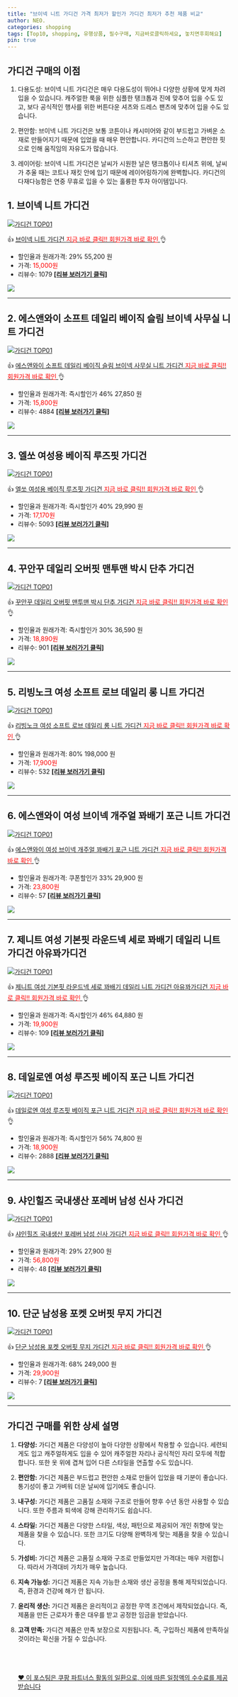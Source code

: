 ```yaml
---
title: "브이넥 니트 가디건 가격 최저가 할인가 가디건 최저가 추천 제품 비교"
author: NEO.
categories: shopping
tags: [Top10, shopping, 유행상품, 필수구매, 지금바로클릭하세요, 놓치면후회해요]
pin: true
---
```

## 가디건 구매의 이점
1. 다용도성: 브이넥 니트 가디건은 매우 다용도성이 뛰어나 다양한 상황에 맞게 차려입을 수 있습니다. 캐주얼한 룩을 위한 심플한 탱크톱과 진에 맞추어 입을 수도 있고, 보다 공식적인 행사를 위한 버튼다운 셔츠와 드레스 팬츠에 맞추어 입을 수도 있습니다.

2. 편안함: 브이넥 니트 가디건은 보통 코튼이나 캐시미어와 같이 부드럽고 가벼운 소재로 만들어지기 때문에 입었을 때 매우 편안합니다. 카디건의 느슨하고 편안한 핏으로 인해 움직임의 자유도가 많습니다.

3. 레이어링: 브이넥 니트 가디건은 날씨가 시원한 날은 탱크톱이나 티셔츠 위에, 날씨가 추울 때는 코트나 재킷 안에 입기 때문에 레이어링하기에 완벽합니다. 카디건의 다재다능함은 연중 무휴로 입을 수 있는 훌륭한 투자 아이템입니다.

   

## 1. 브이넥 니트 가디건

[![가디건 TOP01](https://thumbnail7.coupangcdn.com/thumbnails/remote/490x490ex/image/vendor_inventory/5c9c/cc83cd04f405da693f21a37689f88fad139911685f6083a1b45231f219d6.jpg)](https://link.coupang.com/re/AFFSDP?lptag=AF3617701&subid=GithubCoopas&pageKey=6314824290&traceid=V0-153&itemId=13127673704&vendorItemId=80386620548)


👍 [브이넥 니트 가디건 <font color=red> 지금 바로 클릭!! 회원가격 바로 확인 </font> ](https://link.coupang.com/re/AFFSDP?lptag=AF3617701&subid=GithubCoopas&pageKey=6314824290&traceid=V0-153&itemId=13127673704&vendorItemId=80386620548) 👌 


- 할인율과 원래가격: 29%  55,200   원
- 가격: <span style='color:red'>15,000원</span>
- 리뷰수: 1079  [**[리뷰 보러가기 클릭]**](https://link.coupang.com/re/AFFSDP?lptag=AF3617701&subid=GithubCoopas&pageKey=6314824290&traceid=V0-153&itemId=13127673704&vendorItemId=80386620548)

[![](/discount_price.png)](https://link.coupang.com/re/AFFSDP?lptag=AF3617701&subid=GithubCoopas&pageKey=6314824290&traceid=V0-153&itemId=13127673704&vendorItemId=80386620548)

---


   

## 2. 에스앤와이 소프트 데일리 베이직 슬림 브이넥 사무실 니트 가디건

[![가디건 TOP01](https://thumbnail6.coupangcdn.com/thumbnails/remote/490x490ex/image/vendor_inventory/afc0/fc7e84d504b929c7a2ad9cf7967810f944758abf3d3d24d77e938b8e45f0.png)](https://link.coupang.com/re/AFFSDP?lptag=AF3617701&subid=GithubCoopas&pageKey=7750762491&traceid=V0-153&itemId=20876564105&vendorItemId=87943812260)


👍 [에스앤와이 소프트 데일리 베이직 슬림 브이넥 사무실 니트 가디건 <font color=red> 지금 바로 클릭!! 회원가격 바로 확인 </font> ](https://link.coupang.com/re/AFFSDP?lptag=AF3617701&subid=GithubCoopas&pageKey=7750762491&traceid=V0-153&itemId=20876564105&vendorItemId=87943812260) 👌 


- 할인율과 원래가격: 즉시할인가 46%  27,850   원
- 가격: <span style='color:red'>15,800원</span>
- 리뷰수: 4884  [**[리뷰 보러가기 클릭]**](https://link.coupang.com/re/AFFSDP?lptag=AF3617701&subid=GithubCoopas&pageKey=7750762491&traceid=V0-153&itemId=20876564105&vendorItemId=87943812260)

[![](/discount_price.png)](https://link.coupang.com/re/AFFSDP?lptag=AF3617701&subid=GithubCoopas&pageKey=7750762491&traceid=V0-153&itemId=20876564105&vendorItemId=87943812260)

---


   

## 3. 엘쏘 여성용 베이직 루즈핏 가디건

[![가디건 TOP01](https://thumbnail8.coupangcdn.com/thumbnails/remote/490x490ex/image/rs_quotation_api/hegmdh2t/9eef0561524f440cb117d3259c358ea5.jpg)](https://link.coupang.com/re/AFFSDP?lptag=AF3617701&subid=GithubCoopas&pageKey=7480653833&traceid=V0-153&itemId=19539480195&vendorItemId=86647794117)


👍 [엘쏘 여성용 베이직 루즈핏 가디건 <font color=red> 지금 바로 클릭!! 회원가격 바로 확인 </font> ](https://link.coupang.com/re/AFFSDP?lptag=AF3617701&subid=GithubCoopas&pageKey=7480653833&traceid=V0-153&itemId=19539480195&vendorItemId=86647794117) 👌 


- 할인율과 원래가격: 즉시할인가 40%  29,990   원
- 가격: <span style='color:red'>17,170원</span>
- 리뷰수: 5093  [**[리뷰 보러가기 클릭]**](https://link.coupang.com/re/AFFSDP?lptag=AF3617701&subid=GithubCoopas&pageKey=7480653833&traceid=V0-153&itemId=19539480195&vendorItemId=86647794117)

[![](/discount_price.png)](https://link.coupang.com/re/AFFSDP?lptag=AF3617701&subid=GithubCoopas&pageKey=7480653833&traceid=V0-153&itemId=19539480195&vendorItemId=86647794117)

---


   

## 4. 꾸안꾸 데일리 오버핏 맨투맨 박시 단추 가디건

[![가디건 TOP01](https://thumbnail9.coupangcdn.com/thumbnails/remote/490x490ex/image/vendor_inventory/84a4/c1d264c511fb2cb531000618d64a4f7738b7499eedcc4aefbb287ab2c673.jpg)](https://link.coupang.com/re/AFFSDP?lptag=AF3617701&subid=GithubCoopas&pageKey=7651643335&traceid=V0-153&itemId=20360851676&vendorItemId=87167437299)


👍 [꾸안꾸 데일리 오버핏 맨투맨 박시 단추 가디건 <font color=red> 지금 바로 클릭!! 회원가격 바로 확인 </font> ](https://link.coupang.com/re/AFFSDP?lptag=AF3617701&subid=GithubCoopas&pageKey=7651643335&traceid=V0-153&itemId=20360851676&vendorItemId=87167437299) 👌 


- 할인율과 원래가격: 즉시할인가 30%  36,590   원
- 가격: <span style='color:red'>18,890원</span>
- 리뷰수: 901  [**[리뷰 보러가기 클릭]**](https://link.coupang.com/re/AFFSDP?lptag=AF3617701&subid=GithubCoopas&pageKey=7651643335&traceid=V0-153&itemId=20360851676&vendorItemId=87167437299)

[![](/discount_price.png)](https://link.coupang.com/re/AFFSDP?lptag=AF3617701&subid=GithubCoopas&pageKey=7651643335&traceid=V0-153&itemId=20360851676&vendorItemId=87167437299)

---


   

## 5. 리빙노크 여성 소프트 로브 데일리 롱 니트 가디건

[![가디건 TOP01](https://thumbnail8.coupangcdn.com/thumbnails/remote/490x490ex/image/vendor_inventory/39df/5ff12cd0b1eeef8289851ad286fdd8ebb1eef9ddcc72bf0335ab1f4054e1.jpg)](https://link.coupang.com/re/AFFSDP?lptag=AF3617701&subid=GithubCoopas&pageKey=7558355253&traceid=V0-153&itemId=19907335712&vendorItemId=87007323485)


👍 [리빙노크 여성 소프트 로브 데일리 롱 니트 가디건 <font color=red> 지금 바로 클릭!! 회원가격 바로 확인 </font> ](https://link.coupang.com/re/AFFSDP?lptag=AF3617701&subid=GithubCoopas&pageKey=7558355253&traceid=V0-153&itemId=19907335712&vendorItemId=87007323485) 👌 


- 할인율과 원래가격: 80%  198,000   원
- 가격: <span style='color:red'>17,900원</span>
- 리뷰수: 532  [**[리뷰 보러가기 클릭]**](https://link.coupang.com/re/AFFSDP?lptag=AF3617701&subid=GithubCoopas&pageKey=7558355253&traceid=V0-153&itemId=19907335712&vendorItemId=87007323485)

[![](/discount_price.png)](https://link.coupang.com/re/AFFSDP?lptag=AF3617701&subid=GithubCoopas&pageKey=7558355253&traceid=V0-153&itemId=19907335712&vendorItemId=87007323485)

---


   

## 6. 에스앤와이 여성 브이넥 개주얼 꽈배기 포근 니트 가디건

[![가디건 TOP01](https://thumbnail10.coupangcdn.com/thumbnails/remote/490x490ex/image/vendor_inventory/ba72/92bf1cc0e82e4c7d6458b52011a23963d5e4d982e55fef43cd83eb8bd38f.png)](https://link.coupang.com/re/AFFSDP?lptag=AF3617701&subid=GithubCoopas&pageKey=7665228542&traceid=V0-153&itemId=20432082585&vendorItemId=87513145640)


👍 [에스앤와이 여성 브이넥 개주얼 꽈배기 포근 니트 가디건 <font color=red> 지금 바로 클릭!! 회원가격 바로 확인 </font> ](https://link.coupang.com/re/AFFSDP?lptag=AF3617701&subid=GithubCoopas&pageKey=7665228542&traceid=V0-153&itemId=20432082585&vendorItemId=87513145640) 👌 


- 할인율과 원래가격: 쿠폰할인가 33%  29,900   원
- 가격: <span style='color:red'>23,800원</span>
- 리뷰수: 57  [**[리뷰 보러가기 클릭]**](https://link.coupang.com/re/AFFSDP?lptag=AF3617701&subid=GithubCoopas&pageKey=7665228542&traceid=V0-153&itemId=20432082585&vendorItemId=87513145640)

[![](/discount_price.png)](https://link.coupang.com/re/AFFSDP?lptag=AF3617701&subid=GithubCoopas&pageKey=7665228542&traceid=V0-153&itemId=20432082585&vendorItemId=87513145640)

---


   

## 7. 제니트 여성 기본핏 라운드넥 세로 꽈배기 데일리 니트 가디건 아유꽈가디건

[![가디건 TOP01](https://thumbnail6.coupangcdn.com/thumbnails/remote/490x490ex/image/vendor_inventory/57a9/f16d4a3060e5d6474eb0f1f3b11112a9b74d5bcdbd6a596df0fed5b6613b.jpg)](https://link.coupang.com/re/AFFSDP?lptag=AF3617701&subid=GithubCoopas&pageKey=7101543316&traceid=V0-153&itemId=17728305542&vendorItemId=84970716203)


👍 [제니트 여성 기본핏 라운드넥 세로 꽈배기 데일리 니트 가디건 아유꽈가디건 <font color=red> 지금 바로 클릭!! 회원가격 바로 확인 </font> ](https://link.coupang.com/re/AFFSDP?lptag=AF3617701&subid=GithubCoopas&pageKey=7101543316&traceid=V0-153&itemId=17728305542&vendorItemId=84970716203) 👌 


- 할인율과 원래가격: 즉시할인가 46%  64,880   원
- 가격: <span style='color:red'>19,900원</span>
- 리뷰수: 109  [**[리뷰 보러가기 클릭]**](https://link.coupang.com/re/AFFSDP?lptag=AF3617701&subid=GithubCoopas&pageKey=7101543316&traceid=V0-153&itemId=17728305542&vendorItemId=84970716203)

[![](/discount_price.png)](https://link.coupang.com/re/AFFSDP?lptag=AF3617701&subid=GithubCoopas&pageKey=7101543316&traceid=V0-153&itemId=17728305542&vendorItemId=84970716203)

---


   

## 8. 데일로엔 여성 루즈핏 베이직 포근 니트 가디건

[![가디건 TOP01](https://thumbnail9.coupangcdn.com/thumbnails/remote/490x490ex/image/vendor_inventory/6475/83d0302a3725a8b25b5a66a6004415ea56bad777cbd8221eaaf80ed56762.jpg)](https://link.coupang.com/re/AFFSDP?lptag=AF3617701&subid=GithubCoopas&pageKey=7748852097&traceid=V0-153&itemId=20866810643&vendorItemId=87934155118)


👍 [데일로엔 여성 루즈핏 베이직 포근 니트 가디건 <font color=red> 지금 바로 클릭!! 회원가격 바로 확인 </font> ](https://link.coupang.com/re/AFFSDP?lptag=AF3617701&subid=GithubCoopas&pageKey=7748852097&traceid=V0-153&itemId=20866810643&vendorItemId=87934155118) 👌 


- 할인율과 원래가격: 즉시할인가 56%  74,800   원
- 가격: <span style='color:red'>18,900원</span>
- 리뷰수: 2888  [**[리뷰 보러가기 클릭]**](https://link.coupang.com/re/AFFSDP?lptag=AF3617701&subid=GithubCoopas&pageKey=7748852097&traceid=V0-153&itemId=20866810643&vendorItemId=87934155118)

[![](/discount_price.png)](https://link.coupang.com/re/AFFSDP?lptag=AF3617701&subid=GithubCoopas&pageKey=7748852097&traceid=V0-153&itemId=20866810643&vendorItemId=87934155118)

---


   

## 9. 샤인힐즈 국내생산 포레버 남성 신사 가디건

[![가디건 TOP01](https://thumbnail8.coupangcdn.com/thumbnails/remote/490x490ex/image/vendor_inventory/images/2018/08/23/12/6/d96dec7a-fe0d-4d1a-9ab1-d1ef3f88b9b0.jpg)](https://link.coupang.com/re/AFFSDP?lptag=AF3617701&subid=GithubCoopas&pageKey=10238044&traceid=V0-153&itemId=44928223&vendorItemId=88242446407)


👍 [샤인힐즈 국내생산 포레버 남성 신사 가디건 <font color=red> 지금 바로 클릭!! 회원가격 바로 확인 </font> ](https://link.coupang.com/re/AFFSDP?lptag=AF3617701&subid=GithubCoopas&pageKey=10238044&traceid=V0-153&itemId=44928223&vendorItemId=88242446407) 👌 


- 할인율과 원래가격: 29%  27,900   원
- 가격: <span style='color:red'>56,800원</span>
- 리뷰수: 48  [**[리뷰 보러가기 클릭]**](https://link.coupang.com/re/AFFSDP?lptag=AF3617701&subid=GithubCoopas&pageKey=10238044&traceid=V0-153&itemId=44928223&vendorItemId=88242446407)

[![](/discount_price.png)](https://link.coupang.com/re/AFFSDP?lptag=AF3617701&subid=GithubCoopas&pageKey=10238044&traceid=V0-153&itemId=44928223&vendorItemId=88242446407)

---


   

## 10. 단군 남성용 포켓 오버핏 무지 가디건

[![가디건 TOP01](https://thumbnail6.coupangcdn.com/thumbnails/remote/490x490ex/image/rs_quotation_api/mojmxxbm/d52703d25caa414b917cef7bc7e4c03e.jpg)](https://link.coupang.com/re/AFFSDP?lptag=AF3617701&subid=GithubCoopas&pageKey=6248806385&traceid=V0-153&itemId=12654817503&vendorItemId=79922191033)


👍 [단군 남성용 포켓 오버핏 무지 가디건 <font color=red> 지금 바로 클릭!! 회원가격 바로 확인 </font> ](https://link.coupang.com/re/AFFSDP?lptag=AF3617701&subid=GithubCoopas&pageKey=6248806385&traceid=V0-153&itemId=12654817503&vendorItemId=79922191033) 👌 


- 할인율과 원래가격: 68%  249,000   원
- 가격: <span style='color:red'>29,900원</span>
- 리뷰수: 7  [**[리뷰 보러가기 클릭]**](https://link.coupang.com/re/AFFSDP?lptag=AF3617701&subid=GithubCoopas&pageKey=6248806385&traceid=V0-153&itemId=12654817503&vendorItemId=79922191033)

[![](/discount_price.png)](https://link.coupang.com/re/AFFSDP?lptag=AF3617701&subid=GithubCoopas&pageKey=6248806385&traceid=V0-153&itemId=12654817503&vendorItemId=79922191033)

---
## 가디건 구매를 위한 상세 설명
1. **다양성:** 가디건 제품은 다양성이 높아 다양한 상황에서 착용할 수 있습니다. 세련되게도 입고 캐주얼하게도 입을 수 있어 캐주얼한 자리나 공식적인 자리 모두에 적합합니다. 또한 옷 위에 겹쳐 입어 다른 스타일을 연출할 수도 있습니다.

2. **편안함:** 가디건 제품은 부드럽고 편안한 소재로 만들어 입었을 때 기분이 좋습니다. 통기성이 좋고 가벼워 더운 날씨에 입기에도 좋습니다.

3. **내구성:** 가디건 제품은 고품질 소재와 구조로 만들어 향후 수년 동안 사용할 수 있습니다. 또한 주름과 퇴색에 강해 관리하기도 쉽습니다.

4. **스타일:** 가디건 제품은 다양한 스타일, 색상, 패턴으로 제공되어 개인 취향에 맞는 제품을 찾을 수 있습니다. 또한 크기도 다양해 완벽하게 맞는 제품을 찾을 수 있습니다.

5. **가성비:** 가디건 제품은 고품질 소재와 구조로 만들었지만 가격대는 매우 저렴합니다. 따라서 가격대비 가치가 매우 높습니다.

6. **지속 가능성:** 가디건 제품은 지속 가능한 소재와 생산 공정을 통해 제작되었습니다. 즉, 환경과 건강에 해가 안 됩니다.

7. **윤리적 생산:** 가디건 제품은 윤리적이고 공정한 무역 조건에서 제작되었습니다. 즉, 제품을 만든 근로자가 좋은 대우를 받고 공정한 임금을 받았습니다.

8. **고객 만족:** 가디건 제품은 만족 보장으로 지원됩니다. 즉, 구입하신 제품에 만족하실 것이라는 확신을 가질 수 있습니다.<br><br><br><br><br> [ ❤  이 포스팅은 쿠팡 파트너스 활동의 일환으로, 이에 따른 일정액의 수수료를 제공받습니다](https://link.coupang.com/a/bcEFyh)